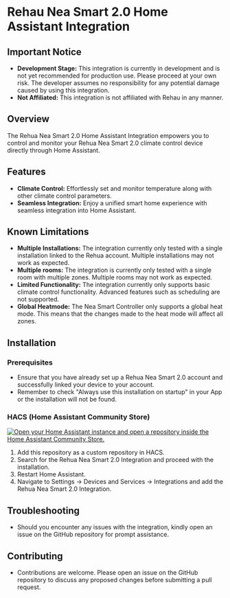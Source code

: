 # Rehau Nea Smart 2.0 Home Assistant Integration

## Important Notice
- **Development Stage:** This integration is currently in development and is not yet recommended for production use. Please proceed at your own risk. The developer assumes no responsibility for any potential damage caused by using this integration.
- **Not Affiliated:** This integration is not affiliated with Rehau in any manner.

## Overview

The Rehua Nea Smart 2.0 Home Assistant Integration empowers you to control and monitor your Rehua Nea Smart 2.0 climate control device directly through Home Assistant.

## Features

- **Climate Control:** Effortlessly set and monitor temperature along with other climate control parameters.
- **Seamless Integration:** Enjoy a unified smart home experience with seamless integration into Home Assistant.

## Known Limitations

- **Multiple Installations:** The integration currently only tested with a single installation linked to the Rehua account. Multiple installations may not work as expected.
- **Multiple rooms:** The integration is currently only tested with a single room with multiple zones. Multiple rooms may not work as expected.
- **Limited Functionality:** The integration currently only supports basic climate control functionality. Advanced features such as scheduling are not supported.
- **Global Heatmode:** The Nea Smart Controller only supports a global heat mode. This means that the changes made to the heat mode will affect all zones.

## Installation

### Prerequisites
- Ensure that you have already set up a Rehua Nea Smart 2.0 account and successfully linked your device to your account.
- Remember to check "Always use this installation on startup" in your App or the installation will not be found.

### HACS (Home Assistant Community Store)
[![Open your Home Assistant instance and open a repository inside the Home Assistant Community Store.](https://my.home-assistant.io/badges/hacs_repository.svg)](https://my.home-assistant.io/redirect/hacs_repository/?repository=rehau-nea-smart-2.0-ha&owner=th3r3alandr3)
1. Add this repository as a custom repository in HACS.
2. Search for the Rehua Nea Smart 2.0 Integration and proceed with the installation.
3. Restart Home Assistant.
4. Navigate to Settings -> Devices and Services -> Integrations and add the Rehua Nea Smart 2.0 Integration.

## Troubleshooting
- Should you encounter any issues with the integration, kindly open an issue on the GitHub repository for prompt assistance.

## Contributing
- Contributions are welcome. Please open an issue on the GitHub repository to discuss any proposed changes before submitting a pull request.
